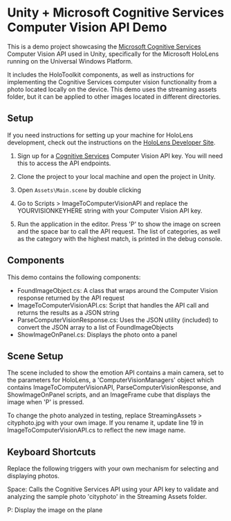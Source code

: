 # Unity + Microsoft Cognitive Services Computer Vision API Demo
This is a demo project showcasing the [Microsoft Cognitive Services](https://www.microsoft.com/cognitive-services/en-us/computer-vision-api) Computer Vision API used in Unity, specifically for the Microsoft HoloLens running on the Universal Windows Platform. 

It includes the HoloToolkit components, as well as instructions for implementing the Cognitive Services computer vision functionality from a photo located locally on the device. This demo uses the streaming assets folder, but it can be applied to other images located in different directories.

## Setup
If you need instructions for setting up your machine for HoloLens development, check out the instructions on the [HoloLens Developer Site](https://www.microsoft.com/microsoft-hololens/en-us/developers).

1. Sign up for a [Cognitive Services](https://www.microsoft.com/cognitive-services/en-us/computer-vision-api) Computer Vision API key. You will need this to access the API endpoints.

2. Clone the project to your local machine and open the project in Unity. 

3. Open `Assets\Main.scene` by double clicking

4. Go to Scripts > ImageToComputerVisionAPI and replace the YOURVISIONKEYHERE string with your Computer Vision API key.

5. Run the application in the editor. Press 'P' to show the image on screen and the space bar to call the API request. The list of categories, as well as the category with the highest match, is printed in the debug console.

## Components
This demo contains the following components:

* FoundImageObject.cs: A class that wraps around the Computer Vision response returned by the API request
* ImageToComputerVisionAPI.cs: Script that handles the API call and returns the results as a JSON string
* ParseComputerVisionResponse.cs: Uses the JSON utility (included) to convert the JSON array to a list of FoundImageObjects
* ShowImageOnPanel.cs: Displays the photo onto a panel

## Scene Setup
The scene included to show the emotion API contains a main camera, set to the parameters for HoloLens, a 'ComputerVisionManagers' object which contains ImageToComputerVisionAPI, ParseComputerVisionResponse, and ShowImageOnPanel scripts, and an ImageFrame cube that displays the image when 'P' is pressed.

To change the photo analyzed in testing, replace StreamingAssets > cityphoto.jpg with your own image. If you rename it, update line 19 in ImageToComputerVisionAPI.cs to reflect the new image name.

## Keyboard Shortcuts
Replace the following triggers with your own mechanism for selecting and displaying photos. 

Space: Calls the Cognitive Services API using your API key to validate and analyzing the sample photo 'cityphoto' in the Streaming Assets folder.

P: Display the image on the plane
